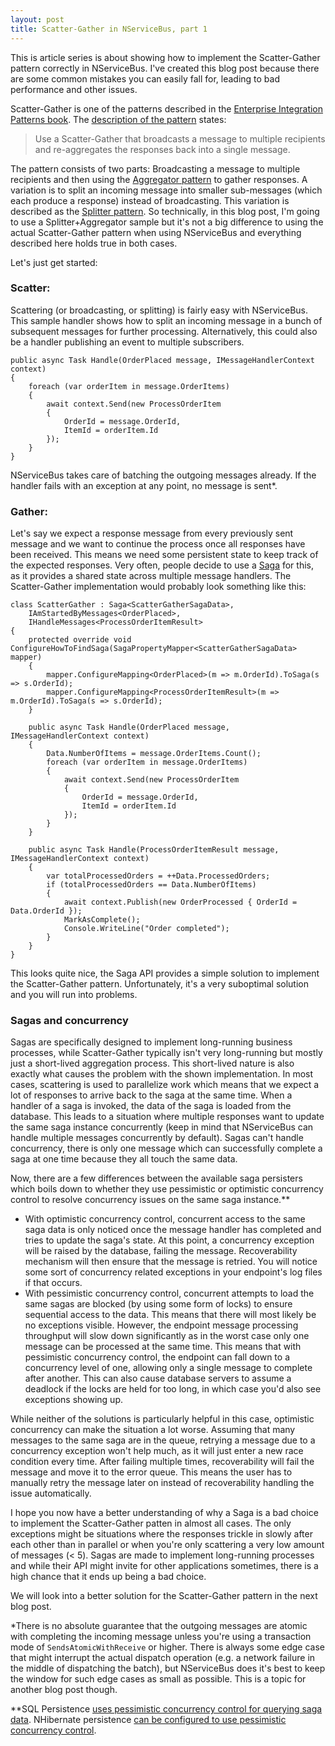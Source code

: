 ```yaml
---
layout: post
title: Scatter-Gather in NServiceBus, part 1
---
```


This is article series is about showing how to implement the Scatter-Gather pattern correctly in NServiceBus. I've created this blog post because there are some common mistakes you can easily fall for, leading to bad performance and other issues.

Scatter-Gather is one of the patterns described in the [Enterprise Integration Patterns book](https://www.amazon.com/Enterprise-Integration-Patterns-Designing-Deploying/dp/0321200683). The [description of the pattern](https://www.enterpriseintegrationpatterns.com/patterns/messaging/BroadcastAggregate.html) states:

> Use a Scatter-Gather that broadcasts a message to multiple recipients and re-aggregates the responses back into a single message.

The pattern consists of two parts: Broadcasting a message to multiple recipients and then using the [Aggregator pattern](https://www.enterpriseintegrationpatterns.com/patterns/messaging/Aggregator.html) to gather responses. A variation is to split an incoming message into smaller sub-messages (which each produce a response) instead of broadcasting. This variation is described as the [Splitter pattern](https://www.enterpriseintegrationpatterns.com/patterns/messaging/Sequencer.html). So technically, in this blog post, I'm going to use a Splitter+Aggregator sample but it's not a big difference to using the actual Scatter-Gather pattern when using NServiceBus and everything described here holds true in both cases.

Let's just get started:

### Scatter:
Scattering (or broadcasting, or splitting) is fairly easy with NServiceBus. This sample handler shows how to split an incoming message in a bunch of subsequent messages for further processing. Alternatively, this could also be a handler publishing an event to multiple subscribers.

```
public async Task Handle(OrderPlaced message, IMessageHandlerContext context)
{
    foreach (var orderItem in message.OrderItems)
    {
        await context.Send(new ProcessOrderItem
        {
            OrderId = message.OrderId,
            ItemId = orderItem.Id
        });
    }
}
```

NServiceBus takes care of batching the outgoing messages already. If the handler fails with an exception at any point, no message is sent*.

### Gather:
Let's say we expect a response message from every previously sent message and we want to continue the process once all responses have been received. This means we need some persistent state to keep track of the expected responses. Very often, people decide to use a [Saga](https://docs.particular.net/nservicebus/sagas) for this, as it provides a shared state across multiple message handlers. The Scatter-Gather implementation would probably look something like this:

```
class ScatterGather : Saga<ScatterGatherSagaData>,
    IAmStartedByMessages<OrderPlaced>,
    IHandleMessages<ProcessOrderItemResult>
{
    protected override void ConfigureHowToFindSaga(SagaPropertyMapper<ScatterGatherSagaData> mapper)
    {
        mapper.ConfigureMapping<OrderPlaced>(m => m.OrderId).ToSaga(s => s.OrderId);
        mapper.ConfigureMapping<ProcessOrderItemResult>(m => m.OrderId).ToSaga(s => s.OrderId);
    }

    public async Task Handle(OrderPlaced message, IMessageHandlerContext context)
    {
        Data.NumberOfItems = message.OrderItems.Count();
        foreach (var orderItem in message.OrderItems)
        {
            await context.Send(new ProcessOrderItem
            {
                OrderId = message.OrderId,
                ItemId = orderItem.Id
            });
        }
    }

    public async Task Handle(ProcessOrderItemResult message, IMessageHandlerContext context)
    {
        var totalProcessedOrders = ++Data.ProcessedOrders;
        if (totalProcessedOrders == Data.NumberOfItems)
        {
            await context.Publish(new OrderProcessed { OrderId = Data.OrderId });
            MarkAsComplete();
            Console.WriteLine("Order completed");
        }
    }
}
```

This looks quite nice, the Saga API provides a simple solution to implement the Scatter-Gather pattern. Unfortunately, it's a very suboptimal solution and you will run into problems. 

### Sagas and concurrency

Sagas are specifically designed to implement long-running business processes, while Scatter-Gather typically isn't very long-running but mostly just a short-lived aggregation process. This short-lived nature is also exactly what causes the problem with the shown implementation. In most cases, scattering is used to parallelize work which means that we expect a lot of responses to arrive back to the saga at the same time. When a handler of a saga is invoked, the data of the saga is loaded from the database. This leads to a situation where multiple responses want to update the same saga instance concurrently (keep in mind that NServiceBus can handle multiple messages concurrently by default). Sagas can't handle concurrency, there is only one message which can successfully complete a saga at one time because they all touch the same data.

Now, there are a few differences between the available saga persisters which boils down to whether they use pessimistic or optimistic concurrency control to resolve concurrency issues on the same saga instance.** 
* With optimistic concurrency control, concurrent access to the same saga data is only noticed once the message handler has completed and tries to update the saga's state. At this point, a concurrency exception will be raised by the database, failing the message. Recoverability mechanism will then ensure that the message is retried. You will notice some sort of concurrency related exceptions in your endpoint's log files if that occurs.
* With pessimistic concurrency control, concurrent attempts to load the same sagas are blocked (by using some form of locks) to ensure sequential access to the data. This means that there will most likely be no exceptions visible. However, the endpoint message processing throughput will slow down significantly as in the worst case only one message can be processed at the same time. This means that with pessimistic concurrency control, the endpoint can fall down to a concurrency level of one, allowing only a single message to complete after another. This can also cause database servers to assume a deadlock if the locks are held for too long, in which case you'd also see exceptions showing up.

While neither of the solutions is particularly helpful in this case, optimistic concurrency can make the situation a lot worse. Assuming that many messages to the same saga are in the queue, retrying a message due to a concurrency exception won't help much, as it will just enter a new race condition every time. After failing multiple times, recoverability will fail the message and move it to the error queue. This means the user has to manually retry the message later on instead of recoverability handling the issue automatically.

I hope you now have a better understanding of why a Saga is a bad choice to implement the Scatter-Gather patten in almost all cases. The only exceptions might be situations where the responses trickle in slowly after each other than in parallel or when you're only scattering a very low amount of messages (< 5). Sagas are made to implement long-running processes and while their API might invite for other applications sometimes, there is a high chance that it ends up being a bad choice.

We will look into a better solution for the Scatter-Gather pattern in the next blog post.


*There is no absolute guarantee that the outgoing messages are atomic with completing the incoming message unless you're using a transaction mode of `SendsAtomicWithReceive` or higher. There is always some edge case that might interrupt the actual dispatch operation (e.g. a network failure in the middle of dispatching the batch), but NServiceBus does it's best to keep the window for such edge cases as small as possible. This is a topic for another blog post though.

**SQL Persistence [uses pessimistic concurrency control for querying saga data](https://docs.particular.net/persistence/sql/saga-concurrency#concurrent-access-to-existing-saga-instances). NHibernate persistence [can be configured to use pessimistic concurrency control](https://docs.particular.net/persistence/nhibernate/saga-concurrency#adjusting-the-locking-strategy).
